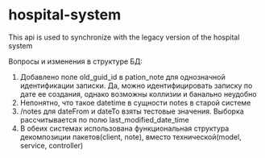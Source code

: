 # hospital-system
This api is used to synchronize with the legacy version of the hospital system

Вопросы и изменения в структуре БД:
1. Добавлено поле old_guid_id в pation_note для однозначной идентификации записки. Да, можно идентифицировать записку по дате ее создания, однако возможны коллизии и банально неудобно
2. Непонятно, что такое datetime в cущности notes в старой системе
3. /notes для dateFrom и dateTo взяты тестовые значения. Выборка рассчитывается по полю last_modified_date_time
4. В обеих системах использована  функциональная структура декомпозиции пакетов(client, note), вместо технической(model, service, controller)
